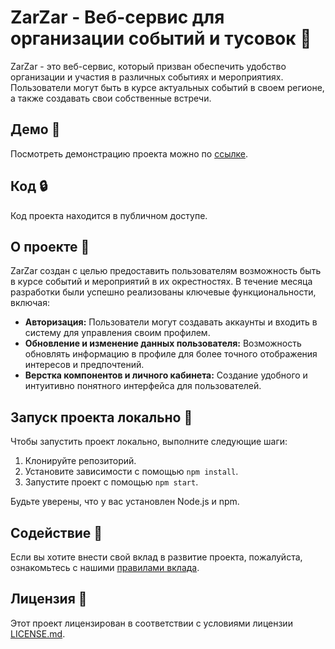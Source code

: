 # ZarZar - Веб-сервис для организации событий и тусовок 🎉

ZarZar - это веб-сервис, который призван обеспечить удобство организации и участия в различных событиях и мероприятиях. Пользователи могут быть в курсе актуальных событий в своем регионе, а также создавать свои собственные встречи.

## Демо 🚀

Посмотреть демонстрацию проекта можно по [ссылке](https://zarzar-hackaton.duckdns.org/).

## Код 🔒

Код проекта находится в публичном доступе.

## О проекте 🌟

ZarZar создан с целью предоставить пользователям возможность быть в курсе событий и мероприятий в их окрестностях. В течение месяца разработки были успешно реализованы ключевые функциональности, включая:

- **Авторизация:** Пользователи могут создавать аккаунты и входить в систему для управления своим профилем.
- **Обновление и изменение данных пользователя:** Возможность обновлять информацию в профиле для более точного отображения интересов и предпочтений.
- **Верстка компонентов и личного кабинета:** Создание удобного и интуитивно понятного интерфейса для пользователей.

## Запуск проекта локально 🚀

Чтобы запустить проект локально, выполните следующие шаги:

1. Клонируйте репозиторий.
2. Установите зависимости с помощью `npm install`.
3. Запустите проект с помощью `npm start`.

Будьте уверены, что у вас установлен Node.js и npm.

## Содействие 🤝

Если вы хотите внести свой вклад в развитие проекта, пожалуйста, ознакомьтесь с нашими [правилами вклада](CONTRIBUTING.md).

## Лицензия 📄

Этот проект лицензирован в соответствии с условиями лицензии [LICENSE.md]([LICENSE.md](https://github.com/Minkaill/hakaton-2023/blob/master/license.md)https://github.com/Minkaill/hakaton-2023/blob/master/license.md).
